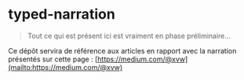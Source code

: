 # typed-narration

> Tout ce qui est présent ici est vraiment en phase préliminaire...

Ce dépôt servira de référence aux articles en rapport avec la narration présentés sur cette page : [https://medium.com/@xvw](mailto:https://medium.com/@xvw)
